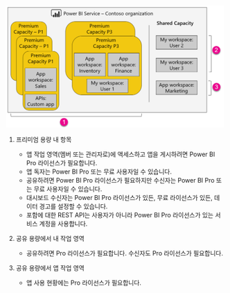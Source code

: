 ![](media/powerbi-premium-illustration/premium-chart.png "Power BI Premium의 그림")

1. 프리미엄 용량 내 항목
   
   * 앱 작업 영역(멤버 또는 관리자로)에 액세스하고 앱을 게시하려면 Power BI Pro 라이선스가 필요합니다.
   * 앱 독자는 Power BI Pro 또는 무료 사용자일 수 있습니다.
   * 공유하려면 Power BI Pro 라이선스가 필요하지만 수신자는 Power BI Pro 또는 무료 사용자일 수 있습니다.
   * 대시보드 수신자는 Power BI Pro 라이선스가 있든, 무료 라이선스가 있든, 데이터 경고를 설정할 수 있습니다.
   * 포함에 대한 REST API는 사용자가 아니라 Power BI Pro 라이선스가 있는 서비스 계정을 사용합니다.
2. 공유 용량에서 내 작업 영역
   
   * 공유하려면 Pro 라이선스가 필요합니다. 수신자도 Pro 라이선스가 필요합니다.
3. 공유 용량에서 앱 작업 영역
   
   * 앱 사용 현황에는 Pro 라이선스가 필요합니다.

